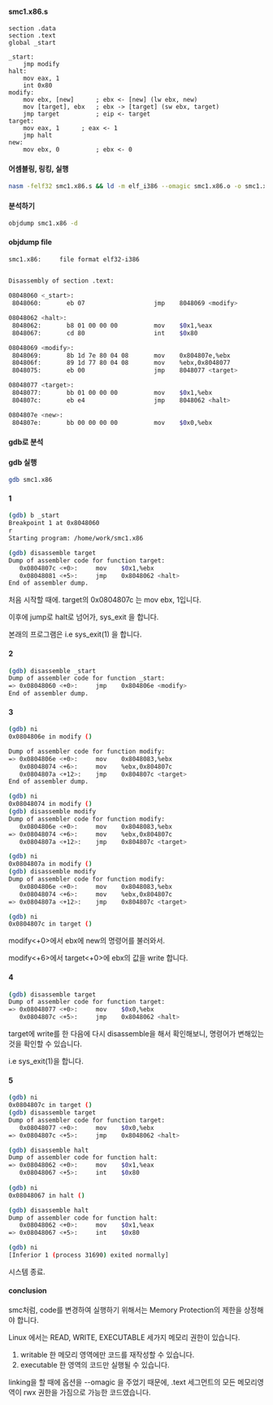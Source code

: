 #### smc1.x86.s

```assembly
section .data
section .text
global _start

_start:
    jmp modify
halt:
	mov eax, 1
	int 0x80
modify:
    mov ebx, [new]      ; ebx <- [new] (lw ebx, new)
    mov [target], ebx	; ebx -> [target] (sw ebx, target)
    jmp target        	; eip <- target
target:
    mov eax, 1     	; eax <- 1
	jmp halt
new:
    mov ebx, 0        	; ebx <- 0
```

#### 어셈블링, 링킹, 실행

```bash
nasm -felf32 smc1.x86.s && ld -m elf_i386 --omagic smc1.x86.o -o smc1.x86 && ./smc1.x86
```

#### 분석하기

```bash
objdump smc1.x86 -d
```

#### objdump file

```bash
smc1.x86:     file format elf32-i386


Disassembly of section .text:

08048060 <_start>:
 8048060:       eb 07                   jmp    8048069 <modify>

08048062 <halt>:
 8048062:       b8 01 00 00 00          mov    $0x1,%eax
 8048067:       cd 80                   int    $0x80

08048069 <modify>:
 8048069:       8b 1d 7e 80 04 08       mov    0x804807e,%ebx
 804806f:       89 1d 77 80 04 08       mov    %ebx,0x8048077
 8048075:       eb 00                   jmp    8048077 <target>

08048077 <target>:
 8048077:       bb 01 00 00 00          mov    $0x1,%ebx
 804807c:       eb e4                   jmp    8048062 <halt>

0804807e <new>:
 804807e:       bb 00 00 00 00          mov    $0x0,%ebx
```

#### gdb로 분석

#### gdb 실행

```bash
gdb smc1.x86
```

#### 1

```bash
(gdb) b _start
Breakpoint 1 at 0x8048060
r
Starting program: /home/work/smc1.x86

(gdb) disassemble target
Dump of assembler code for function target:
   0x0804807c <+0>:     mov    $0x1,%ebx
   0x08048081 <+5>:     jmp    0x8048062 <halt>
End of assembler dump.
```

처음 시작할 때에. target의 0x0804807c 는 mov ebx, 1입니다.

이후에 jump로 halt로 넘어가, sys_exit 을 합니다.

본래의 프로그램은 i.e sys_exit(1) 을 합니다.

#### 2

```bash
(gdb) disassemble _start
Dump of assembler code for function _start:
=> 0x08048060 <+0>:     jmp    0x804806e <modify>
End of assembler dump.
```

#### 3

```bash
(gdb) ni
0x0804806e in modify ()

Dump of assembler code for function modify:
=> 0x0804806e <+0>:     mov    0x8048083,%ebx
   0x08048074 <+6>:     mov    %ebx,0x804807c
   0x0804807a <+12>:    jmp    0x804807c <target>
End of assembler dump.

(gdb) ni
0x08048074 in modify ()
(gdb) disassemble modify
Dump of assembler code for function modify:
   0x0804806e <+0>:     mov    0x8048083,%ebx
=> 0x08048074 <+6>:     mov    %ebx,0x804807c
   0x0804807a <+12>:    jmp    0x804807c <target>

(gdb) ni
0x0804807a in modify ()
(gdb) disassemble modify
Dump of assembler code for function modify:
   0x0804806e <+0>:     mov    0x8048083,%ebx
   0x08048074 <+6>:     mov    %ebx,0x804807c
=> 0x0804807a <+12>:    jmp    0x804807c <target>

(gdb) ni
0x0804807c in target ()
```

modify<+0>에서 ebx에 new의 명령어를 불러와서.

modify<+6>에서 target<+0>에 ebx의 값을 write 합니다.

#### 4

```bash
(gdb) disassemble target
Dump of assembler code for function target:
=> 0x08048077 <+0>:     mov    $0x0,%ebx
   0x0804807c <+5>:     jmp    0x8048062 <halt>
```

target에 write를 한 다음에 다시 disassemble을 해서 확인해보니, 명령어가 변해있는 것을 확인할 수 있습니다.

i.e sys_exit(1)을 합니다.

#### 5

```bash
(gdb) ni
0x0804807c in target ()
(gdb) disassemble target
Dump of assembler code for function target:
   0x08048077 <+0>:     mov    $0x0,%ebx
=> 0x0804807c <+5>:     jmp    0x8048062 <halt>

(gdb) disassemble halt
Dump of assembler code for function halt:
=> 0x08048062 <+0>:     mov    $0x1,%eax
   0x08048067 <+5>:     int    $0x80
   
(gdb) ni
0x08048067 in halt ()

(gdb) disassemble halt
Dump of assembler code for function halt:
   0x08048062 <+0>:     mov    $0x1,%eax
=> 0x08048067 <+5>:     int    $0x80

(gdb) ni
[Inferior 1 (process 31690) exited normally]
```

시스템 종료.



#### conclusion

smc처럼, code를 변경하여 실행하기 위해서는 Memory Protection의 제한을 상정해야 합니다.

Linux 에서는 READ, WRITE, EXECUTABLE 세가지 메모리 권한이 있습니다.

1. writable 한 메모리 영역에만 코드를 재작성할 수 있습니다.
2. executable 한 영역의 코드만 실행될 수 있습니다.

linking을 할 때에 옵션을 --omagic 을 주었기 때문에, .text 세그먼트의 모든 메모리영역이 rwx 권한을 가짐으로 가능한 코드였습니다.